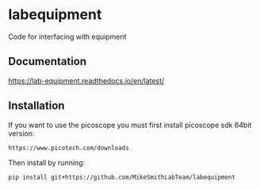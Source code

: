 # labequipment
Code for interfacing with equipment

## Documentation
https://lab-equipment.readthedocs.io/en/latest/

## Installation

If you want to use the picoscope you must first install picoscope sdk 64bit version:
    
    https://www.picotech.com/downloads

Then install by running:
    
    pip install git+https://github.com/MikeSmithLabTeam/labequipment
